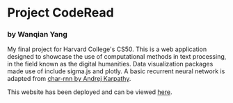 # Project CodeRead


### by Wanqian Yang


My final project for Harvard College's CS50. This is a web application designed to showcase the use of computational methods in text processing, in the field known as the digital humanities. Data visualization packages made use of include sigma.js and plotly. A basic recurrent neural network is adapted from [char-rnn by Andrej Karpathy](https://github.com/karpathy).

This website has been deployed and can be viewed [here](projectcoderead.herokuapp.com).
